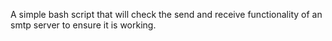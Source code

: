 A simple bash script that will check the send and receive functionality of an smtp server to ensure it is working.
